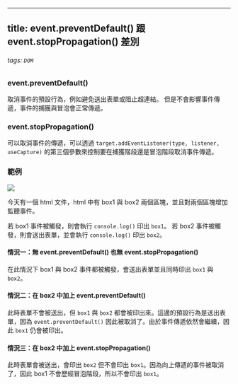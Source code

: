 
---
title: event.preventDefault() 跟 event.stopPropagation() 差別
---

###### tags: `DOM`

### event.preventDefault()
取消事件的預設行為，例如避免送出表單或阻止超連結。
但是不會影響事件傳遞，事件的捕獲與冒泡會正常傳遞。
### event.stopPropagation()
可以取消事件的傳遞，可以透過 `target.addEventListener(type, listener, useCapture)`  的第三個參數來控制要在捕獲階段還是冒泡階段取消事件傳遞。
### 範例
![](https://i.imgur.com/l05Aoth.png)

今天有一個 html 文件，html 中有 box1 與 box2 兩個區塊，並且對兩個區塊增加監聽事件。

若 box1 事件被觸發，則會執行 `console.log()` 印出 `box1`。
若 box2 事件被觸發，則會送出表單，並會執行 `console.log()` 印出 `box2`。

#### 情況一：無 event.preventDefault() 也無 event.stopPropagation()
在此情況下 box1 與 box2 事件都被觸發，會送出表單並且同時印出 `box1` 與 `box2`。

#### 情況二：在 box2 中加上 event.preventDefault()
此時表單不會被送出，但 `box1` 與 `box2` 都會被印出來。這邊的預設行為是送出表單，因為 `event.preventDefault()` 因此被取消了。由於事件傳遞依然會繼續，因此 `box1` 仍會被印出。

#### 情況三：在 box2 中加上 event.stopPropagation()
此時表單會被送出，會印出 `box2` 但不會印出 `box1`。因為向上傳遞的事件被取消了，因此 box1 不會歷經冒泡階段，所以不會印出 `box1`。